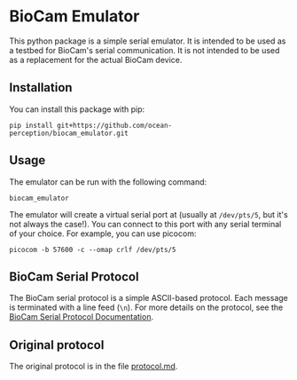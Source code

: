 # BioCam Emulator

This python package is a simple serial emulator. It is intended to be used as a testbed
for BioCam's serial communication. It is not intended to be used as a replacement for
the actual BioCam device.

## Installation

You can install this package with pip:

```
pip install git+https://github.com/ocean-perception/biocam_emulator.git
```

## Usage

The emulator can be run with the following command:

```
biocam_emulator
```

The emulator will create a virtual serial port at (usually at `/dev/pts/5`, but it's
not always the case!). You can connect to this port with any serial terminal of your
choice. For example, you can use picocom:

```
picocom -b 57600 -c --omap crlf /dev/pts/5
```

## BioCam Serial Protocol

The BioCam serial protocol is a simple ASCII-based protocol. Each message is terminated
with a line feed (`\n`). For more details on the protocol, see the [BioCam Serial Protocol
Documentation](https://sotonac.sharepoint.com/:w:/r/teams/OPLab/Shared%20Documents/General/2%20Research/Projects/BioCam/procedures%20and%20checklists/Communication%20protocol%20BioCam4000.docx?d=wa513dffc53854c12adeb3d02e6a4e072&csf=1&web=1&e=ecOUYl).

## Original protocol

The original protocol is in the file [protocol.md](protocol.md).
